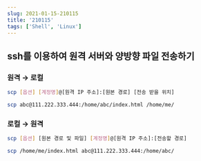 ```yaml
---
slug: 2021-01-15-210115
title: '210115'
tags: ['Shell', 'Linux']
---
```


## ssh를 이용하여 원격 서버와 양방향 파일 전송하기

### 원격 → 로컬

```bash
scp [옵션] [계정명]@[원격 IP 주소]:[원본 경로] [전송 받을 위치]
```

```bash
scp abc@111.222.333.444:/home/abc/index.html /home/me/
```

### 로컬 → 원격

```bash
scp [옵션] [원본 경로 및 파일] [계정명]@[원격 IP 주소]:[전송할 경로]
```

```bash
scp /home/me/index.html abc@111.222.333.444:/home/abc/
```
